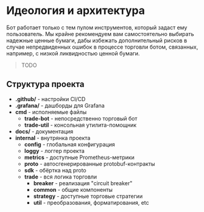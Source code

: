 # Идеология и архитектура

Бот работает только с тем пулом инструментов, который задаст ему пользователь.
Мы крайне рекомендуем вам самостоятельно выбирать надежные ценные бумаги, дабы
избежать дополнительный рисков в случае непредвиденных ошибок в процессе торговли 
ботом, связанных, например, с низкой ликвидностью ценной бумаги.

> TODO

## Структура проекта

- **.github/** - настройки CI/CD
- **.grafana/** - дашборды для Grafana
- **cmd** - исполняемые файлы
    - **trade-bot** - непосредственно торговый бот
    - **trade-util** - консольная утилита-помощник
- **docs/** - документация
- **internal** - внутрянка проекта
    - **config** - глобальная конфигурация
    - **loggy** - логгер проекта
    - **metrics** - доступные Prometheus-метрики
    - **proto** - автосгенерированные protobuf-контракты
    - **sdk** - обёртка над proto
    - **trade** - вся логика торговли
        - **breaker** - реализация "circuit breaker"
        - **common** - общие компоненты
        - **strategy** - доступные торговые стратегии
        - **util** - преобразования, форматирования, etc

